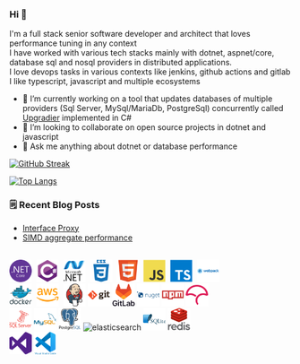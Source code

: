 ### Hi 👋

I'm a full stack senior software developer and architect that loves performance tuning in any context<br/>
I have worked with various tech stacks mainly with dotnet, aspnet/core, database sql and nosql providers in distributed applications.<br/>
I love devops tasks in various contexts like jenkins, github actions and gitlab<br/>
I like typescript, javascript and multiple ecosystems<br/>

- 🔭 I’m currently working on a tool that updates databases of multiple providers (Sql Server, MySql/MariaDb, PostgreSql) concurrently called [Upgradier](https://github.com/NetDefender/Upgradier) implemented in C#
- 👯 I’m looking to collaborate on open source projects in dotnet and javascript
- 💬 Ask me anything about dotnet or database performance

[![GitHub Streak](http://github-readme-streak-stats.herokuapp.com?user=NetDefender&theme=dark&background=000000)](https://git.io/streak-stats)


[![Top Langs](https://github-readme-stats.vercel.app/api/top-langs/?username=NetDefender&layout=compact&theme=vision-friendly-dark)](https://github.com/anuraghazra/github-readme-stats)


### 🗒 Recent Blog Posts

- [Interface Proxy](https://dev.to/netdefender/interface-proxy-5djm)
- [SIMD aggregate performance](https://dev.to/netdefender/simd-aggregate-performance-222f)

<br/>


<div>
  <img src="https://github.com/devicons/devicon/blob/master/icons/dotnetcore/dotnetcore-original.svg" title="dotnetcore" alt="dotnetcore" width="40" height="40"/>&nbsp;
  <img src="https://github.com/devicons/devicon/blob/master/icons/csharp/csharp-original.svg" title="CSharp" alt="CSharp" width="40" height="40"/>&nbsp;
  <img src="https://github.com/devicons/devicon/blob/master/icons/dot-net/dot-net-original-wordmark.svg" title="dotnet" alt="dotnet" width="40" height="40"/>&nbsp;
  <img src="https://github.com/devicons/devicon/blob/master/icons/css3/css3-plain-wordmark.svg"  title="CSS3" alt="CSS" width="40" height="40"/>&nbsp;
  <img src="https://github.com/devicons/devicon/blob/master/icons/html5/html5-original.svg" title="HTML5" alt="HTML" width="40" height="40"/>&nbsp;
  <img src="https://github.com/devicons/devicon/blob/master/icons/javascript/javascript-original.svg" title="JavaScript" alt="JavaScript" width="40" height="40"/>&nbsp;
  <img src="https://github.com/devicons/devicon/blob/master/icons/typescript/typescript-original.svg"  title="typescript" alt="typescript" width="40" height="40"/>&nbsp;
  <img src="https://github.com/devicons/devicon/blob/master/icons/webpack/webpack-original-wordmark.svg" title="Webpack" alt="Webpack" width="40" height="40"/>&nbsp;
</div>

<div>
  <img src="https://github.com/devicons/devicon/blob/master/icons/docker/docker-original-wordmark.svg" title="Docker" alt="Docker" width="40" height="40"/>&nbsp;
  <img src="https://github.com/devicons/devicon/blob/master/icons/amazonwebservices/amazonwebservices-plain-wordmark.svg" title="AWS" alt="AWS" width="40" height="40"/>&nbsp;
  <img src="https://github.com/devicons/devicon/blob/master/icons/jenkins/jenkins-original.svg" title="Jenkins" alt="Jenkins" width="40" height="40"/>
  <img src="https://github.com/devicons/devicon/blob/master/icons/git/git-original-wordmark.svg" title="Git" alt="Git" width="40" height="40"/>
  <img src="https://github.com/devicons/devicon/blob/master/icons/gitlab/gitlab-original-wordmark.svg" title="Gitlab" alt="Gitlab" width="40" height="40"/>
  <img src="https://github.com/devicons/devicon/blob/master/icons/nuget/nuget-original-wordmark.svg" title="Nuget" alt="Nuget" width="40" height="40"/>
  <img src="https://github.com/devicons/devicon/blob/master/icons/npm/npm-original-wordmark.svg" title="npm" alt="npm" width="40" height="40"/>
  <img src="https://github.com/devicons/devicon/blob/master/icons/codecov/codecov-plain.svg" title="codecov" alt="dotnet" width="40" height="40"/>&nbsp;
</div>

<div>
  <img src="https://github.com/devicons/devicon/blob/master/icons/microsoftsqlserver/microsoftsqlserver-plain-wordmark.svg" title="sqlserver" alt="sqlserver" width="40" height="40"/>
  <img src="https://github.com/devicons/devicon/blob/master/icons/mysql/mysql-original-wordmark.svg" title="MySql" alt="MySql" width="40" height="40"/>
  <img src="https://github.com/devicons/devicon/blob/master/icons/postgresql/postgresql-original-wordmark.svg" title="PostgreSql" alt="PostgreSql" width="40" height="40"/>
  <img src="https://avatars.githubusercontent.com/u/6764390?s=48&v=4" title="elasticsearch" alt="elasticsearch" width="40" height="40"/>
  <img src="https://github.com/devicons/devicon/blob/master/icons/sqlite/sqlite-original-wordmark.svg" title="Sqlite" alt="Sqlite" width="40" height="40"/>
  <img src="https://github.com/devicons/devicon/blob/master/icons/redis/redis-original-wordmark.svg" title="Redis" alt="Redis" width="40" height="40"/>
  
</div>

<div>
  <img src="https://github.com/devicons/devicon/blob/master/icons/visualstudio/visualstudio-plain.svg"  title="visualstudio" alt="visualstudio" width="40" height="40"/>
  <img src="https://github.com/devicons/devicon/blob/master/icons/vscode/vscode-original-wordmark.svg" title="vscode" alt="vscode" width="40" height="40"/>
</div>
</div>
